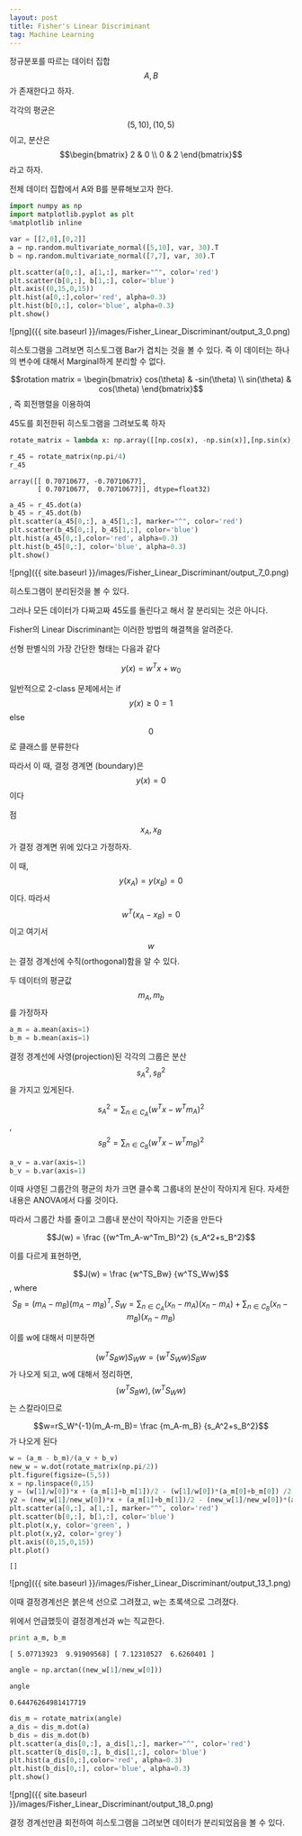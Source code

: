 ```yaml
---
layout: post
title: Fisher's Linear Discriminant
tag: Machine Learning
---
```


정규분포를 따르는 데이터 집합 $$A,B$$가 존재한다고 하자.

각각의 평균은 $$(5,10),(10,5)$$ 이고, 분산은 $$\begin{bmatrix} 2 & 0 \\ 0 & 2 \end{bmatrix}$$ 라고 하자.

전체 데이터 집합에서 A와 B를 분류해보고자 한다.


```python
import numpy as np
import matplotlib.pyplot as plt
%matplotlib inline
```


```python
var = [[2,0],[0,2]]
a = np.random.multivariate_normal([5,10], var, 30).T
b = np.random.multivariate_normal([7,7], var, 30).T
```


```python
plt.scatter(a[0,:], a[1,:], marker="^", color='red')
plt.scatter(b[0,:], b[1,:], color='blue')
plt.axis((0,15,0,15))
plt.hist(a[0,:],color='red', alpha=0.3)
plt.hist(b[0,:], color='blue', alpha=0.3)
plt.show()
```


![png]({{ site.baseurl }}/images/Fisher_Linear_Discriminant/output_3_0.png)


히스토그램을 그려보면 히스토그램 Bar가 겹치는 것을 볼 수 있다. 즉 이 데이터는 하나의 변수에 대해서 Marginal하게 분리할 수 없다.

$$rotation matrix = \begin{bmatrix} cos(\theta) & -sin(\theta) \\ sin(\theta) & cos(\theta) \end{bmatrix}$$, 즉 회전행렬을 이용하여

45도를 회전한뒤 히스토그램을 그려보도록 하자


```python
rotate_matrix = lambda x: np.array([[np.cos(x), -np.sin(x)],[np.sin(x), np.cos(x)]], dtype=np.float32)
```


```python
r_45 = rotate_matrix(np.pi/4)
r_45
```




    array([[ 0.70710677, -0.70710677],
           [ 0.70710677,  0.70710677]], dtype=float32)




```python
a_45 = r_45.dot(a)
b_45 = r_45.dot(b)
plt.scatter(a_45[0,:], a_45[1,:], marker="^", color='red')
plt.scatter(b_45[0,:], b_45[1,:], color='blue')
plt.hist(a_45[0,:],color='red', alpha=0.3)
plt.hist(b_45[0,:], color='blue', alpha=0.3)
plt.show()
```


![png]({{ site.baseurl }}/images/Fisher_Linear_Discriminant/output_7_0.png)


히스토그램이 분리된것을 볼 수 있다.

그러나 모든 데이터가 다짜고짜 45도를 돌린다고 해서 잘 분리되는 것은 아니다.

Fisher의 Linear Discriminant는 이러한 방법의 해결책을 알려준다.

선형 판별식의 가장 간단한 형태는 다음과 같다

$$y(x) = w^Tx+w_0$$

일반적으로 2-class 문제에서는 if $$y(x)\geq0=1$$ else $$0$$로 클래스를 분류한다

따라서 이 때, 결정 경계면 (boundary)은 $$y(x)=0$$이다

점 $$x_A,x_B$$가 결정 경계면 위에 있다고 가정하자.

이 때, $$y(x_A)=y(x_B)=0$$이다. 따라서 $$w^T(x_A-x_B)=0$$이고 여기서 $$w$$는 결정 경계선에 수직(orthogonal)함을 알 수 있다.

두 데이터의 평균값 $$m_A,m_b$$를 가정하자


```python
a_m = a.mean(axis=1)
b_m = b.mean(axis=1)
```

결정 경계선에 사영(projection)된 각각의 그룹은 분산 $$s_A^2, s_B^2$$을 가지고 있게된다.

$$s^2_A = \sum_{n\in C_A}(w^Tx-w^Tm_A)^2$$,
$$s^2_B = \sum_{n\in C_B}(w^Tx-w^Tm_B)^2$$


```python
a_v = a.var(axis=1)
b_v = b.var(axis=1)
```

이때 사영된 그룹간의 평균의 차가 크면 클수록 그룹내의 분산이 작아지게 된다. 자세한 내용은 ANOVA에서 다룰 것이다.

따라서 그룹간 차를 줄이고 그룹내 분산이 작아지는 기준을 만든다

$$J(w) = \frac {(w^Tm_A-w^Tm_B)^2} {s_A^2+s_B^2}$$

이를 다르게 표현하면,

$$J(w) = \frac {w^TS_Bw} {w^TS_Ww}$$,   where  
$$S_B = (m_A-m_B)(m_A-m_B)^T, S_W = \sum_{n \in C_A}(x_n - m_A)(x_n -m_A)+\sum_{n \in C_B}(x_n - m_B)(x_n -m_B)$$

이를 w에 대해서 미분하면

$$(w^TS_Bw)S_Ww=(w^TS_Ww)S_Bw$$ 가 나오게 되고, w에 대해서 정리하면, $$(w^TS_Bw),(w^TS_Ww)$$는 스칼라이므로

$$w=rS_W^{-1}(m_A-m_B)= \frac {m_A-m_B} {s_A^2+s_B^2}$$ 가 나오게 된다


```python
w = (a_m - b_m)/(a_v + b_v)
new_w = w.dot(rotate_matrix(np.pi/2))
plt.figure(figsize=(5,5))
x = np.linspace(0,15)
y = (w[1]/w[0])*x + (a_m[1]+b_m[1])/2 - (w[1]/w[0])*(a_m[0]+b_m[0]) /2
y2 = (new_w[1]/new_w[0])*x + (a_m[1]+b_m[1])/2 - (new_w[1]/new_w[0])*(a_m[0]+b_m[0]) /2
plt.scatter(a[0,:], a[1,:], marker="^", color='red')
plt.scatter(b[0,:], b[1,:], color='blue')
plt.plot(x,y, color='green', )
plt.plot(x,y2, color='grey')
plt.axis((0,15,0,15))
plt.plot()
```




    []




![png]({{ site.baseurl }}/images/Fisher_Linear_Discriminant/output_13_1.png)


이때 결정경계선은 붉은색 선으로 그려졌고, w는 초록색으로 그려졌다.

위에서 언급했듯이 결정경계선과 w는 직교한다.


```python
print a_m, b_m
```

    [ 5.07713923  9.91909568] [ 7.12310527  6.6260401 ]
    


```python
angle = np.arctan((new_w[1]/new_w[0]))
```


```python
angle
```




    0.64476264981417719




```python
dis_m = rotate_matrix(angle)
a_dis = dis_m.dot(a)
b_dis = dis_m.dot(b)
plt.scatter(a_dis[0,:], a_dis[1,:], marker="^", color='red')
plt.scatter(b_dis[0,:], b_dis[1,:], color='blue')
plt.hist(a_dis[0,:],color='red', alpha=0.3)
plt.hist(b_dis[0,:], color='blue', alpha=0.3)
plt.show()
```


![png]({{ site.baseurl }}/images/Fisher_Linear_Discriminant/output_18_0.png)


결정 경계선만큼 회전하여 히스토그램을 그려보면 데이터가 분리되었음을 볼 수 있다.

